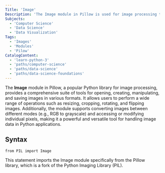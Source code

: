```yaml
---
Title: 'Image'
Description: 'The Image module in Pillow is used for image processing tasks in Python, offering functionalities like opening, editing, and saving images in different formats, as well as applying filters, resizing, and accessing pixel data.'
Subjects:
  - 'Computer Science'
  - 'Data Science'
  - 'Data Visualization'
Tags:
  - 'Images'
  - 'Modules'
  - 'Pilow'
CatalogContent:
  - 'learn-python-3'
  - 'paths/computer-science'
  - 'paths/data-science'
  - 'paths/data-science-foundations'
---
```


The **Image** module in Pillow, a popular Python library for image processing, provides a comprehensive suite of tools for opening, creating, manipulating, and saving images in various formats. It allows users to perform a wide range of operations such as resizing, cropping, rotating, and flipping images. Additionally, the module supports converting images between different modes (e.g., RGB to grayscale) and accessing or modifying individual pixels, making it a powerful and versatile tool for handling image data in Python applications.

## Syntax
```
from PIL import Image
```

This statement imports the Image module specifically from the Pillow library, which is a fork of the Python Imaging Library (PIL).

